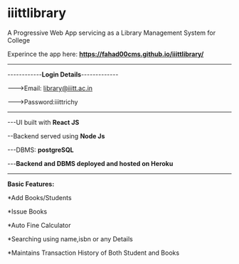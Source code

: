 # iiittlibrary 

A Progressive Web App servicing as a Library Management System for College

Experince the app here: **https://fahad00cms.github.io/iiittlibrary/**


***********************************************

------------**Login Details**-------------


--->Email: library@iiitt.ac.in


--->Password:iiittrichy

-------------------------------------------

---UI built with **React JS**


--Backend served using **Node Js**


---DBMS: **postgreSQL**

---**Backend and DBMS deployed and hosted on Heroku**

********************************************







**Basic Features:**


*Add Books/Students


*Issue Books


*Auto Fine Calculator


*Searching using name,isbn or any Details


*Maintains Transaction History of Both Student and Books

